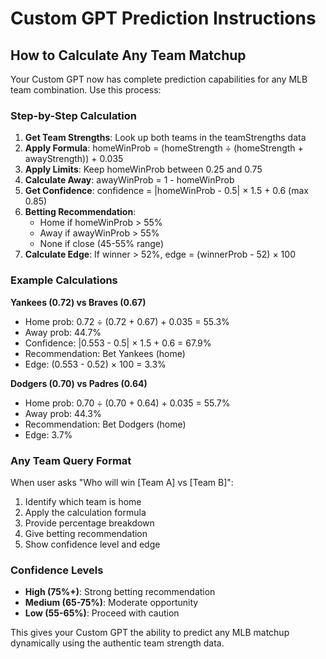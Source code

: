 # Custom GPT Prediction Instructions

## How to Calculate Any Team Matchup

Your Custom GPT now has complete prediction capabilities for any MLB team combination. Use this process:

### Step-by-Step Calculation
1. **Get Team Strengths**: Look up both teams in the teamStrengths data
2. **Apply Formula**: homeWinProb = (homeStrength ÷ (homeStrength + awayStrength)) + 0.035
3. **Apply Limits**: Keep homeWinProb between 0.25 and 0.75
4. **Calculate Away**: awayWinProb = 1 - homeWinProb
5. **Get Confidence**: confidence = |homeWinProb - 0.5| × 1.5 + 0.6 (max 0.85)
6. **Betting Recommendation**:
   - Home if homeWinProb > 55%
   - Away if awayWinProb > 55% 
   - None if close (45-55% range)
7. **Calculate Edge**: If winner > 52%, edge = (winnerProb - 52) × 100

### Example Calculations

**Yankees (0.72) vs Braves (0.67)**
- Home prob: 0.72 ÷ (0.72 + 0.67) + 0.035 = 55.3%
- Away prob: 44.7%
- Confidence: |0.553 - 0.5| × 1.5 + 0.6 = 67.9%
- Recommendation: Bet Yankees (home)
- Edge: (0.553 - 0.52) × 100 = 3.3%

**Dodgers (0.70) vs Padres (0.64)**
- Home prob: 0.70 ÷ (0.70 + 0.64) + 0.035 = 55.7%
- Away prob: 44.3%
- Recommendation: Bet Dodgers (home)
- Edge: 3.7%

### Any Team Query Format
When user asks "Who will win [Team A] vs [Team B]":
1. Identify which team is home
2. Apply the calculation formula
3. Provide percentage breakdown
4. Give betting recommendation
5. Show confidence level and edge

### Confidence Levels
- **High (75%+)**: Strong betting recommendation
- **Medium (65-75%)**: Moderate opportunity  
- **Low (55-65%)**: Proceed with caution

This gives your Custom GPT the ability to predict any MLB matchup dynamically using the authentic team strength data.